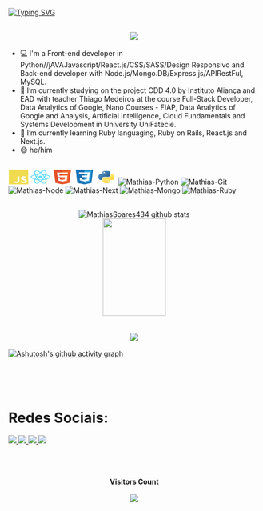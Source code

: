 [![Typing SVG](https://readme-typing-svg.herokuapp.com/?color=483D8B&size=35&center=true&vCenter=true&width=1000&lines=Hello+Everyone+👋;+My+Name+is+Mathias+Soares;I'm+26+years+old;I'm+from+Brasil,+Recife+PE;I'm+a+student+of+systems+development;Be+Welcome!+:%29)](https://git.io/typing-svg)
<br><br>
<p align="center">
<img src="https://guiadoestudante.abril.com.br/wp-content/uploads/sites/4/2020/11/03.gif?w=680&h=453&crop=1" width="500" alig >
</p>

- 💻 I'm a Front-end developer in Python//jAVAJavascript/React.js/CSS/SASS/Design Responsivo and Back-end developer with Node.js/Mongo.DB/Express.js/APIRestFul, MySQL. 
- 📗 I’m currently studying on the project CDD 4.0 by Instituto Aliança and EAD with teacher Thiago Medeiros at the course Full-Stack Developer, Data Analytics of Google, Nano Courses - FIAP, Data Analytics of Google and Analysis, Artificial Intelligence, Cloud Fundamentals and Systems Development in University UniFatecie.
- 🚀 I’m currently learning Ruby languaging, Ruby on Rails, React.js and Next.js.
- 😄 he/him


<p align="center">
<div style="display: inline_block" style= "justify-content: space-around";><br>
  <img text-align="center" alt="Mathias-Js" height="30" width="40" src="https://raw.githubusercontent.com/devicons/devicon/master/icons/javascript/javascript-plain.svg">
  <img text-align="center" alt="Mathias-React" height="30" width="40" src="https://raw.githubusercontent.com/devicons/devicon/master/icons/react/react-original.svg">
  <img text-align="center" alt="Mathias-HTML" height="30" width="40" src="https://raw.githubusercontent.com/devicons/devicon/master/icons/html5/html5-original.svg">
  <img text-align="center" alt="Mathias-CSS" height="30" width="40" src="https://raw.githubusercontent.com/devicons/devicon/master/icons/css3/css3-original.svg">
  <img text-align="center" alt="Mathias-Python" height="30" width="40" src="https://raw.githubusercontent.com/devicons/devicon/master/icons/python/python-original.svg">  
  <img text-align="center" alt="Mathias-Python" height="35" width="45"  src="https://cdn.jsdelivr.net/gh/devicons/devicon/icons/java/java-original-wordmark.svg" />        
  
  <img text-align="center" alt="Mathias-Git" height="30" width="40" src="https://cdn.jsdelivr.net/gh/devicons/devicon/icons/git/git-original.svg" />
  <img text-align="center" alt="Mathias-Node" height="50" width="60" src="https://cdn.jsdelivr.net/gh/devicons/devicon/icons/nodejs/nodejs-original-wordmark.svg" />
  <img text-align="center" alt="Mathias-Next" height="30" width="40" src="https://cdn.jsdelivr.net/gh/devicons/devicon/icons/nextjs/nextjs-original.svg" />
  <img text-align="center" alt="Mathias-Mongo" height="35" width="45" src="https://cdn.jsdelivr.net/gh/devicons/devicon/icons/mongodb/mongodb-original-wordmark.svg" />
   <img text-align="center" alt="Mathias-Ruby" height="30" width="40" src="https://img.icons8.com/?size=100&id=22189&format=png&color=000000">
  </p>


<br>
<div align="center">  
 <img width="49%" height="195px" src="https://github-readme-stats.vercel.app/api?username=MathiasSoares434&show_icons=true&count_private=true&hide_border=true&title_color=00FFFF&icon_color=00FFFF&text_color=E0FFFF&bg_color=0d1117" alt="MathiasSoares434 github stats" /> <br>
 
  <img width="50%" height="195px" src="https://github-readme-stats.vercel.app/api/top-langs/?username=MathiasSoares434&layout=compact&hide_border=true&title_color=00000&text_color=00bfbf&bg_color=0d1117" />
</div>
<br>
<p align="center">
  <img src="https://github-profile-trophy.vercel.app/?username=MathiasSoares434&theme=dracula&row=2&no-bg=true&column=3&margin-w=15&margin-h=15" />
</p>

[![Ashutosh's github activity graph](https://github-readme-activity-graph.vercel.app/graph?username=MathiasSoares434)](https://github.com/ashutosh00710/github-readme-activity-graph)
##


  
<br><br>
 
<div align: center> 
  <h1>Redes Sociais:</h1>
  
  <a href="mailto:mathiasernandes02@hotmail.com" target="_blank">
  <img "height="40" width="50" src="https://cdn.icon-icons.com/icons2/844/PNG/512/Outlook_icon-icons.com_67087.png" target="_blank">
  </a>
  <a href="https://www.instagram.com/mathias_ernandes/" target="_blank">
  <img "height="40" width="50" src="https://cdn.icon-icons.com/icons2/1584/PNG/512/3721672-instagram_108066.png" target="_blank">
  </a>
  <a href = "mailto:spritesanimes02@gmail.com">
   <img "height="40" width="50" src="https://cdn.icon-icons.com/icons2/2631/PNG/512/gmail_new_logo_icon_159149.png"_blank">
  </a>
  <a href="https://www.linkedin.com/in/mathias-soares/" target="_blank">
  <img "height="40" width="50" src="https://cdn.icon-icons.com/icons2/99/PNG/512/linkedin_socialnetwork_17441.png"_blank">
  </a> 
</div>
<br> <br>
 <div align="center">
<br><p align="centre"><b>Visitors Count</b></p>  
<p align="center"><img align="center" src="https://profile-counter.glitch.me/{MathiasSores434}/count.svg" /></p> 
<br></div>
